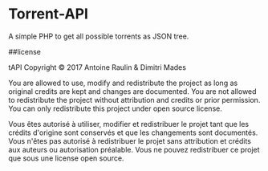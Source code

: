 # Torrent-API
A simple PHP to get all possible torrents as JSON tree.

##license

tAPI Copyright © 2017 Antoine Raulin & Dimitri Mades

You are allowed to use, modify and redistribute the project as long as original credits are kept and changes are documented. You are not allowed to redistribute the project without attribution and credits or prior permission. You can only redistribute this project under open source license.

Vous êtes autorisé à utiliser, modifier et redistribuer le projet tant que les crédits d'origine sont conservés et que les changements sont documentés. Vous n'êtes pas autorisé à redistribuer le projet sans attribution et crédits aux auteurs ou autorisation préalable. Vous ne pouvez redistribuer ce projet que sous une license open source.
